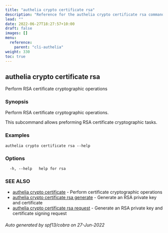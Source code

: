 ```yaml
---
title: "authelia crypto certificate rsa"
description: "Reference for the authelia crypto certificate rsa command."
lead: ""
date: 2022-06-27T18:27:57+10:00
draft: false
images: []
menu:
  reference:
    parent: "cli-authelia"
weight: 330
toc: true
---
```


## authelia crypto certificate rsa

Perform RSA certificate cryptographic operations

### Synopsis

Perform RSA certificate cryptographic operations.

This subcommand allows preforming RSA certificate cryptographic tasks.

### Examples

```
authelia crypto certificate rsa --help
```

### Options

```
  -h, --help   help for rsa
```

### SEE ALSO

* [authelia crypto certificate](authelia_crypto_certificate.md)	 - Perform certificate cryptographic operations
* [authelia crypto certificate rsa generate](authelia_crypto_certificate_rsa_generate.md)	 - Generate an RSA private key and certificate
* [authelia crypto certificate rsa request](authelia_crypto_certificate_rsa_request.md)	 - Generate an RSA private key and certificate signing request

###### Auto generated by spf13/cobra on 27-Jun-2022
